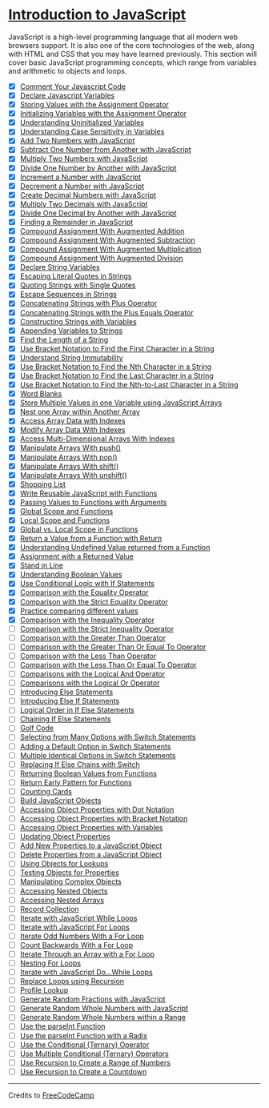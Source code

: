 # [Introduction to JavaScript](https://learn.freecodecamp.org/javascript-algorithms-and-data-structures/basic-javascript/)

JavaScript is a high-level programming language that all modern web browsers support. It is also one of the core technologies of the web, along with HTML and CSS that you may have learned previously. This section will cover basic JavaScript programming concepts, which range from variables and arithmetic to objects and loops.

- [x] [Comment Your Javascript Code](001-comment-your-javascript-code.js)
- [x] [Declare Javascript Variables](002-declare-javascript-variables.js)
- [x] [Storing Values with the Assignment Operator](003-storing-values-with-the-assignment-operator.js)
- [x] [Initializing Variables with the Assignment Operator](004-initializing-variables-with-the-assignment-operator.js)
- [x] [Understanding Uninitialized Variables](005-understanding-uninitialized-variables.js)
- [x] [Understanding Case Sensitivity in Variables](006-understanding-case-sensitivity-in-variables.js)
- [x] [Add Two Numbers with JavaScript](007-add-two-numbers-with-javascript.js)
- [x] [Subtract One Number from Another with JavaScript](008-subtract-one-number-from-another-with-javascript.js)
- [x] [Multiply Two Numbers with JavaScript](009-multiply-two-numbers-with-javascript.js)
- [x] [Divide One Number by Another with JavaScript](010-divide-one-number-by-another-with-javascript.js)
- [x] [Increment a Number with JavaScript](011-increment-a-number-with-javascript.js)
- [x] [Decrement a Number with JavaScript](012-decrement-a-number-with-javascript.js)
- [x] [Create Decimal Numbers with JavaScript](013-create-decimal-numbers-with-javascript.js)
- [x] [Multiply Two Decimals with JavaScript](014-multiply-two-decimals-with-javascript.js)
- [x] [Divide One Decimal by Another with JavaScript](015-divide-one-decimal-by-another-with-javascript.js)
- [x] [Finding a Remainder in JavaScript](016-finding-a-remainder-in-javascript.js)
- [x] [Compound Assignment With Augmented Addition](017-compound-assignment-with-augmented-addition.js)
- [x] [Compound Assignment With Augmented Subtraction](018-compound-assignment-with-augmented-subtraction.js)
- [x] [Compound Assignment With Augmented Multiplication](019-compound-assignment-with-augmented-multiplication.js)
- [x] [Compound Assignment With Augmented Division](020-compound-assignment-with-augmented-division.js)
- [x] [Declare String Variables](021-declare-string-variables.js)
- [x] [Escaping Literal Quotes in Strings](022-escaping-literal-quotes-in-strings.js)
- [x] [Quoting Strings with Single Quotes](023-quoting-strings-with-single-quotes.js)
- [x] [Escape Sequences in Strings](024-escape-sequences-in-strings.js)
- [x] [Concatenating Strings with Plus Operator](025-concatenating-strings-with-plus-operator.js)
- [x] [Concatenating Strings with the Plus Equals Operator](026-concatenating-strings-with-the-plus-equals-operator.js)
- [x] [Constructing Strings with Variables](027-constructing-strings-with-variables.js)
- [x] [Appending Variables to Strings](028-appending-variables-to-strings.js)
- [x] [Find the Length of a String](029-find-the-length-of-a-string.js)
- [x] [Use Bracket Notation to Find the First Character in a String](030-use-bracket-notation-to-find-the-first-character-in-a-string.js)
- [x] [Understand String Immutability](031-understand-string-immutability.js)
- [x] [Use Bracket Notation to Find the Nth Character in a String](032-use-bracket-notation-to-find-the-nth-character-in-a-string.js)
- [x] [Use Bracket Notation to Find the Last Character in a String](033-use-bracket-notation-to-find-the-last-character-in-a-string.js)
- [x] [Use Bracket Notation to Find the Nth-to-Last Character in a String](034-use-bracket-notation-to-find-the-nth-to-last-character-in-a-string.js)
- [x] [Word Blanks](035-word-blanks.js)
- [x] [Store Multiple Values in one Variable using JavaScript Arrays](036-store-multiple-values-in-one-variable-using-javascript-arrays.js)
- [x] [Nest one Array within Another Array](037-nest-one-array-within-another-array.js)
- [x] [Access Array Data with Indexes](038-access-array-data-with-indexes.js)
- [x] [Modify Array Data With Indexes](039-modify-array-data-with-indexes.js)
- [x] [Access Multi-Dimensional Arrays With Indexes](040-access-multi-dimensional-arrays-with-indexes.js)
- [x] [Manipulate Arrays With push()](041-manipulate-arrays-with-push.js)
- [x] [Manipulate Arrays With pop()](042-manipulate-arrays-with-pop.js)
- [x] [Manipulate Arrays With shift()](043-manipulate-arrays-with-shift.js)
- [x] [Manipulate Arrays With unshift()](044-manipulate-arrays-with-unshift.js)
- [x] [Shopping List](045-shopping-lis.js)
- [x] [Write Reusable JavaScript with Functions](046-write-reusable-javascript-with-functions.js)
- [x] [Passing Values to Functions with Arguments](047-passing-values-to-functions-with-arguments.js)
- [x] [Global Scope and Functions](048-global-scope-and-functions.js)
- [x] [Local Scope and Functions](049-local-scope-and-functions.js)
- [x] [Global vs. Local Scope in Functions](050-global-vs--local-scope-in-functions.js)
- [x] [Return a Value from a Function with Return](051-return-a-value-from-a-function-with-return.js)
- [x] [Understanding Undefined Value returned from a Function](052-understanding-undefined-value-returned-from-a-function.js)
- [x] [Assignment with a Returned Value](053-assignment-with-a-returned-value.js)
- [x] [Stand in Line](054-stand-in-line.js)
- [x] [Understanding Boolean Values](055-understanding-boolean-values.js)
- [x] [Use Conditional Logic with If Statements](056-use-conditional-logic-with-if-statements.js)
- [x] [Comparison with the Equality Operator](057-comparison-with-the-equality-operator.js)
- [x] [Comparison with the Strict Equality Operator](058-comparison-with-the-strict-equality-operator.js)
- [x] [Practice comparing different values](059-practice-comparing-different-values.js)
- [x] [Comparison with the Inequality Operator](060-comparison-with-the-inequality-operator.js)
- [ ] [Comparison with the Strict Inequality Operator](061-comparison-with-the-strict-inequality-operator.js)
- [ ] [Comparison with the Greater Than Operator](062-comparison-with-the-greater-than-operator.js)
- [ ] [Comparison with the Greater Than Or Equal To Operator](063-comparison-with-the-greater-than-or-equal-to-operator.js)
- [ ] [Comparison with the Less Than Operator](064-comparison-with-the-less-than-operator.js)
- [ ] [Comparison with the Less Than Or Equal To Operator](065-comparison-with-the-less-than-or-equal-to-operator.js)
- [ ] [Comparisons with the Logical And Operator](066-comparisons-with-the-logical-and-operator.js)
- [ ] [Comparisons with the Logical Or Operator](067-comparisons-with-the-logical-or-operator.js)
- [ ] [Introducing Else Statements](068-introducing-else-statements.js)
- [ ] [Introducing Else If Statements](069-introducing-else-if-statements.js)
- [ ] [Logical Order in If Else Statements](070-logical-order-in-if-else-statements.js)
- [ ] [Chaining If Else Statements](071-chaining-if-else-statements.js)
- [ ] [Golf Code](072-golf-code.js)
- [ ] [Selecting from Many Options with Switch Statements](073-selecting-from-many-options-with-switch-statements.js)
- [ ] [Adding a Default Option in Switch Statements](074-adding-a-default-option-in-switch-statements.js)
- [ ] [Multiple Identical Options in Switch Statements](075-multiple-identical-options-in-switch-statements.js)
- [ ] [Replacing If Else Chains with Switch](076-replacing-if-else-chains-with-switch.js)
- [ ] [Returning Boolean Values from Functions](077-returning-boolean-values-from-functions.js)
- [ ] [Return Early Pattern for Functions](078-return-early-pattern-for-functions.js)
- [ ] [Counting Cards](079-counting-cards.js)
- [ ] [Build JavaScript Objects](080-build-javascript-objects.js)
- [ ] [Accessing Object Properties with Dot Notation](081-accessing-object-properties-with-dot-notation.js)
- [ ] [Accessing Object Properties with Bracket Notation](082-accessing-object-properties-with-bracket-notation.js)
- [ ] [Accessing Object Properties with Variables](083-accessing-object-properties-with-variables.js)
- [ ] [Updating Object Properties](084-updating-object-properties.js)
- [ ] [Add New Properties to a JavaScript Object](085-add-new-properties-to-a-javascript-object.js)
- [ ] [Delete Properties from a JavaScript Object](086-delete-properties-from-a-javascript-object.js)
- [ ] [Using Objects for Lookups](087-using-objects-for-lookups.js)
- [ ] [Testing Objects for Properties](088-testing-objects-for-properties.js)
- [ ] [Manipulating Complex Objects](089-manipulating-complex-objects.js)
- [ ] [Accessing Nested Objects](090-accessing-nested-objects.js)
- [ ] [Accessing Nested Arrays](091-accessing-nested-arrays.js)
- [ ] [Record Collection](092-record-collection.js)
- [ ] [Iterate with JavaScript While Loops](093-iterate-with-javascript-while-loops.js)
- [ ] [Iterate with JavaScript For Loops](094-iterate-with-javascript-for-loops.js)
- [ ] [Iterate Odd Numbers With a For Loop](095-iterate-odd-numbers-with-a-for-loop.js)
- [ ] [Count Backwards With a For Loop](096-count-backwards-with-a-for-loop.js)
- [ ] [Iterate Through an Array with a For Loop](097-iterate-through-an-array-with-a-for-loop.js)
- [ ] [Nesting For Loops](098-nesting-for-loops.js)
- [ ] [Iterate with JavaScript Do...While Loops](099-iterate-with-javascript-do---while-loops.js)
- [ ] [Replace Loops using Recursion](100-replace-loops-using-recursion.js)
- [ ] [Profile Lookup](101-profile-lookup.js)
- [ ] [Generate Random Fractions with JavaScript](102-generate-random-fractions-with-javascript.js)
- [ ] [Generate Random Whole Numbers with JavaScript](103-generate-random-whole-numbers-with-javascript.js)
- [ ] [Generate Random Whole Numbers within a Range](104-generate-random-whole-numbers-within-a-range.js)
- [ ] [Use the parseInt Function](105-use-the-parseint-function.js)
- [ ] [Use the parseInt Function with a Radix](106-use-the-parseint-function-with-a-radix.js)
- [ ] [Use the Conditional (Ternary) Operator](107-use-the-conditional-ternary-operator.js)
- [ ] [Use Multiple Conditional (Ternary) Operators](108-use-multiple-conditional-ternary-operators.js)
- [ ] [Use Recursion to Create a Range of Numbers](109-use-recursion-to-create-a-range-of-numbers.js)
- [ ] [Use Recursion to Create a Countdown](110-use-recursion-to-create-a-countdown.js)

---

Credits to [FreeCodeCamp](https://www.freecodecamp.org/)
